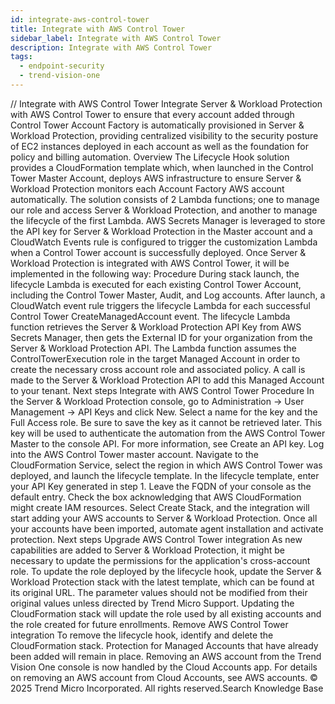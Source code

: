 ```yaml
---
id: integrate-aws-control-tower
title: Integrate with AWS Control Tower
sidebar_label: Integrate with AWS Control Tower
description: Integrate with AWS Control Tower
tags:
  - endpoint-security
  - trend-vision-one
---
```


/*<![CDATA[*/ $('#title').html($('meta[name=map-description]').attr('content')); /*]]>*/ Integrate with AWS Control Tower Integrate Server & Workload Protection with AWS Control Tower to ensure that every account added through Control Tower Account Factory is automatically provisioned in Server & Workload Protection, providing centralized visibility to the security posture of EC2 instances deployed in each account as well as the foundation for policy and billing automation. Overview The Lifecycle Hook solution provides a CloudFormation template which, when launched in the Control Tower Master Account, deploys AWS infrastructure to ensure Server & Workload Protection monitors each Account Factory AWS account automatically. The solution consists of 2 Lambda functions; one to manage our role and access Server & Workload Protection, and another to manage the lifecycle of the first Lambda. AWS Secrets Manager is leveraged to store the API key for Server & Workload Protection in the Master account and a CloudWatch Events rule is configured to trigger the customization Lambda when a Control Tower account is successfully deployed. Once Server & Workload Protection is integrated with AWS Control Tower, it will be implemented in the following way: Procedure During stack launch, the lifecycle Lambda is executed for each existing Control Tower Account, including the Control Tower Master, Audit, and Log accounts. After launch, a CloudWatch event rule triggers the lifecycle Lambda for each successful Control Tower CreateManagedAccount event. The lifecycle Lambda function retrieves the Server & Workload Protection API Key from AWS Secrets Manager, then gets the External ID for your organization from the Server & Workload Protection API. The Lambda function assumes the ControlTowerExecution role in the target Managed Account in order to create the necessary cross account role and associated policy. A call is made to the Server & Workload Protection API to add this Managed Account to your tenant. Next steps Integrate with AWS Control Tower Procedure In the Server & Workload Protection console, go to Administration → User Management → API Keys and click New. Select a name for the key and the Full Access role. Be sure to save the key as it cannot be retrieved later. This key will be used to authenticate the automation from the AWS Control Tower Master to the console API. For more information, see Create an API key. Log into the AWS Control Tower master account. Navigate to the CloudFormation Service, select the region in which AWS Control Tower was deployed, and launch the lifecycle template. In the lifecycle template, enter your API Key generated in step 1. Leave the FQDN of your console as the default entry. Check the box acknowledging that AWS CloudFormation might create IAM resources. Select Create Stack, and the integration will start adding your AWS accounts to Server & Workload Protection. Once all your accounts have been imported, automate agent installation and activate protection. Next steps Upgrade AWS Control Tower integration As new capabilities are added to Server & Workload Protection, it might be necessary to update the permissions for the application's cross-account role. To update the role deployed by the lifecycle hook, update the Server & Workload Protection stack with the latest template, which can be found at its original URL. The parameter values should not be modified from their original values unless directed by Trend Micro Support. Updating the CloudFormation stack will update the role used by all existing accounts and the role created for future enrollments. Remove AWS Control Tower integration To remove the lifecycle hook, identify and delete the CloudFormation stack. Protection for Managed Accounts that have already been added will remain in place. Removing an AWS account from the Trend Vision One console is now handled by the Cloud Accounts app. For details on removing an AWS account from Cloud Accounts, see AWS accounts. © 2025 Trend Micro Incorporated. All rights reserved.Search Knowledge Base